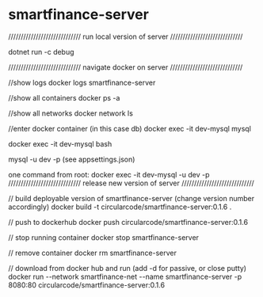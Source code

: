 # smartfinance-server

/////////////////////////////
run local version of server
/////////////////////////////

dotnet run -c debug

/////////////////////////////
navigate docker on server
/////////////////////////////

//show logs
docker logs smartfinance-server

//show all containers
docker ps -a

//show all networks
docker network ls

//enter docker container (in this case db)
docker exec -it dev-mysql mysql

docker exec -it dev-mysql bash

mysql -u dev -p (see appsettings.json)

one command from root:
docker exec -it dev-mysql -u dev -p
/////////////////////////////
release new version of server
/////////////////////////////

// build deployable version of smartfinance-server (change version number accordingly)
docker build -t circularcode/smartfinance-server:0.1.6 .

// push to dockerhub
docker push circularcode/smartfinance-server:0.1.6

// stop running container
docker stop smartfinance-server

// remove container
docker rm smartfinance-server

// download from docker hub and run (add -d for passive, or close putty)
docker run --network smartfinance-net --name smartfinance-server -p 8080:80 circularcode/smartfinance-server:0.1.6

